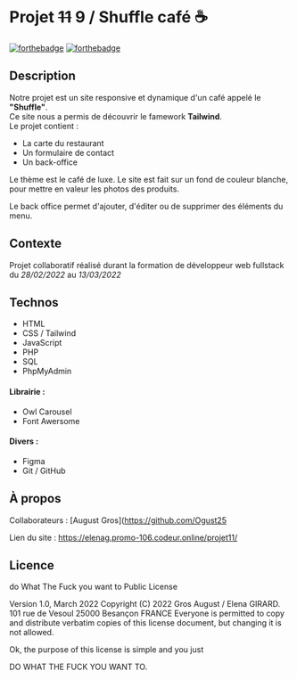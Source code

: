 # Projet ~~11~~ 9 / Shuffle café ☕
[![forthebadge](https://forthebadge.com/images/badges/ctrl-c-ctrl-v.svg)](https://forthebadge.com) [![forthebadge](https://forthebadge.com/images/badges/it-works-why.svg)](https://forthebadge.com)

## Description
Notre projet est un site responsive et dynamique d'un café appelé le **"Shuffle"**.  
Ce site nous a permis de découvrir le famework **Tailwind**.  
Le projet contient :
- La carte du restaurant
- Un formulaire de contact
- Un back-office

Le thème est le café de luxe. Le site est fait sur un fond de couleur blanche, pour mettre en valeur les photos des produits.

Le back office permet d'ajouter, d'éditer ou de supprimer des éléments du menu.

## Contexte
Projet collaboratif réalisé durant la formation de développeur web fullstack du *28/02/2022* au *13/03/2022*

## Technos
- HTML
- CSS / Tailwind
- JavaScript
- PHP
- SQL
- PhpMyAdmin
#### Librairie :
- Owl Carousel
- Font Awersome
#### Divers :
- Figma
- Git / GitHub

## À propos
Collaborateurs :
[August Gros](https://github.com/Ogust25

Lien du site :
https://elenag.promo-106.codeur.online/projet11/

## Licence
do What The Fuck you want to Public License

Version 1.0, March 2022
Copyright (C) 2022 Gros August / Elena GIRARD.
101 rue de Vesoul 25000 Besançon FRANCE
Everyone is permitted to copy and distribute verbatim copies
of this license document, but changing it is not allowed.

Ok, the purpose of this license is simple
and you just

DO WHAT THE FUCK YOU WANT TO.
